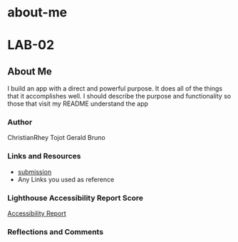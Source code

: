 # about-me

# LAB-02

## About Me

I build an app with a direct and powerful purpose. It does all of the things that it accomplishes well. I should describe the purpose and functionality so those that visit my README understand the app

### Author

ChristianRhey Tojot
Gerald Bruno

### Links and Resources

* [submission](hundo.png)
* Any Links you used as reference

### Lighthouse Accessibility Report Score

[Accessibility Report](hungo.png)

### Reflections and Comments

